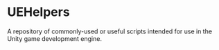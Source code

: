 # UEHelpers
A repository of commonly-used or useful scripts intended for use in the Unity game development engine.
